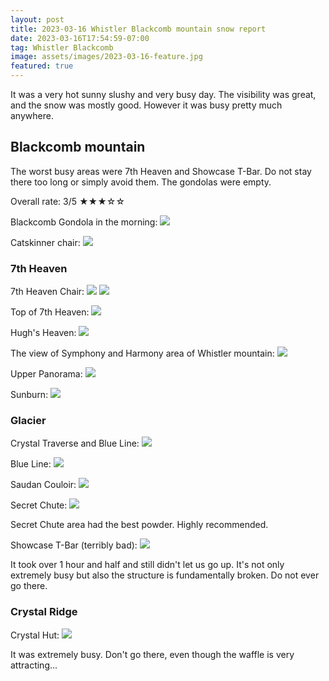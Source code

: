 ```yaml
---
layout: post
title: 2023-03-16 Whistler Blackcomb mountain snow report
date: 2023-03-16T17:54:59-07:00
tag: Whistler Blackcomb
image: assets/images/2023-03-16-feature.jpg
featured: true
---
```


It was a very hot sunny slushy and very busy day. The visibility was great, and the snow was mostly good. However it was busy pretty much anywhere. 

## Blackcomb mountain

The worst busy areas were 7th Heaven and Showcase T-Bar. Do not stay there too long or simply avoid them. The gondolas were empty.

Overall rate: 3/5 ★★★☆☆

Blackcomb Gondola in the morning:
![](/assets/images/2023-03-16-blackcomb-gondola.jpg)

Catskinner chair:
![](/assets/images/2023-03-16-catskinner-chair.jpg)

### 7th Heaven

7th Heaven Chair:
![](/assets/images/2023-03-16-7th-heaven-chair.jpg)
![](/assets/images/2023-03-16-7th-heaven-chair-2.jpg)

Top of 7th Heaven:
![](/assets/images/2023-03-16-7th-heaven-top.jpg)

Hugh's Heaven:
![](/assets/images/2023-03-16-hughs-heaven.jpg)

The view of Symphony and Harmony area of Whistler mountain:
![](/assets/images/2023-03-16-whistler-symphony-and-harmony.jpg)

Upper Panorama:
![](/assets/images/2023-03-16-upper-panorama.jpg)

Sunburn:
![](/assets/images/2023-03-16-sunburn.jpg)

### Glacier

Crystal Traverse and Blue Line:
![](/assets/images/2023-03-16-crystal-traverse-and-blue-line.jpg)

Blue Line:
![](/assets/images/2023-03-16-blue-line.jpg)

Saudan Couloir:
![](/assets/images/2023-03-16-saudan-couloir.jpg)

Secret Chute:
![](/assets/images/2023-03-16-secret-chute.jpg)

Secret Chute area had the best powder. Highly recommended.

Showcase T-Bar (terribly bad):
![](/assets/images/2023-03-16-showcase-tbar-is-terribly-bad.jpg)

It took over 1 hour and half and still didn't let us go up. It's not only extremely busy but also the structure is fundamentally broken. Do not ever go there.

### Crystal Ridge

Crystal Hut:
![](/assets/images/2023-03-16-crystal-hut.jpg)

It was extremely busy. Don't go there, even though the waffle is very attracting...
